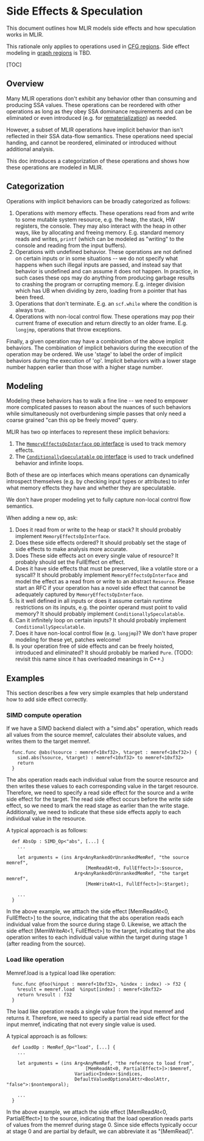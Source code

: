 # Side Effects & Speculation

This document outlines how MLIR models side effects and how speculation works in
MLIR.

This rationale only applies to operations used in
[CFG regions](../LangRef.md#control-flow-and-ssacfg-regions). Side effect
modeling in [graph regions](../LangRef.md#graph-regions) is TBD.

[TOC]

## Overview

Many MLIR operations don't exhibit any behavior other than consuming and
producing SSA values. These operations can be reordered with other operations as
long as they obey SSA dominance requirements and can be eliminated or even
introduced (e.g. for
[rematerialization](https://en.wikipedia.org/wiki/Rematerialization)) as needed.

However, a subset of MLIR operations have implicit behavior than isn't reflected
in their SSA data-flow semantics. These operations need special handing, and
cannot be reordered, eliminated or introduced without additional analysis.

This doc introduces a categorization of these operations and shows how these
operations are modeled in MLIR.

## Categorization

Operations with implicit behaviors can be broadly categorized as follows:

1. Operations with memory effects. These operations read from and write to some
   mutable system resource, e.g. the heap, the stack, HW registers, the console.
   They may also interact with the heap in other ways, like by allocating and
   freeing memory. E.g. standard memory reads and writes, `printf` (which can be
   modeled as "writing" to the console and reading from the input buffers).
1. Operations with undefined behavior. These operations are not defined on
   certain inputs or in some situations -- we do not specify what happens when
   such illegal inputs are passed, and instead say that behavior is undefined
   and can assume it does not happen. In practice, in such cases these ops may
   do anything from producing garbage results to crashing the program or
   corrupting memory. E.g. integer division which has UB when dividing by zero,
   loading from a pointer that has been freed.
1. Operations that don't terminate. E.g. an `scf.while` where the condition is
   always true.
1. Operations with non-local control flow. These operations may pop their
   current frame of execution and return directly to an older frame. E.g.
   `longjmp`, operations that throw exceptions.

Finally, a given operation may have a combination of the above implicit
behaviors. The combination of implicit behaviors during the execution of the
operation may be ordered. We use 'stage' to label the order of implicit
behaviors during the execution of 'op'. Implicit behaviors with a lower stage
number happen earlier than those with a higher stage number.

## Modeling

Modeling these behaviors has to walk a fine line -- we need to empower more
complicated passes to reason about the nuances of such behaviors while
simultaneously not overburdening simple passes that only need a coarse grained
"can this op be freely moved" query.

MLIR has two op interfaces to represent these implicit behaviors:

1. The
   [`MemoryEffectsOpInterface` op interface](https://github.com/llvm/llvm-project/blob/main/mlir/include/mlir/Interfaces/SideEffectInterfaces.td#L26)
   is used to track memory effects.
1. The
   [`ConditionallySpeculatable` op interface](https://github.com/llvm/llvm-project/blob/main/mlir/include/mlir/Interfaces/SideEffectInterfaces.td#L105)
   is used to track undefined behavior and infinite loops.

Both of these are op interfaces which means operations can dynamically
introspect themselves (e.g. by checking input types or attributes) to infer what
memory effects they have and whether they are speculatable.

We don't have proper modeling yet to fully capture non-local control flow
semantics.

When adding a new op, ask:

1. Does it read from or write to the heap or stack? It should probably implement
   `MemoryEffectsOpInterface`.
1. Does these side effects ordered? It should probably set the stage of
   side effects to make analysis more accurate.
1. Does These side effects act on every single value of resource? It probably
   should set the FullEffect on effect.
1. Does it have side effects that must be preserved, like a volatile store or a
   syscall? It should probably implement `MemoryEffectsOpInterface` and model
   the effect as a read from or write to an abstract `Resource`. Please start an
   RFC if your operation has a novel side effect that cannot be adequately
   captured by `MemoryEffectsOpInterface`.
1. Is it well defined in all inputs or does it assume certain runtime
   restrictions on its inputs, e.g. the pointer operand must point to valid
   memory? It should probably implement `ConditionallySpeculatable`.
1. Can it infinitely loop on certain inputs? It should probably implement
   `ConditionallySpeculatable`.
1. Does it have non-local control flow (e.g. `longjmp`)? We don't have proper
   modeling for these yet, patches welcome!
1. Is your operation free of side effects and can be freely hoisted, introduced
   and eliminated? It should probably be marked `Pure`. (TODO: revisit this name
   since it has overloaded meanings in C++.)

## Examples

This section describes a few very simple examples that help understand how to
add side effect correctly.

### SIMD compute operation

If we have a SIMD backend dialect with a "simd.abs" operation, which reads all
values from the source memref, calculates their absolute values, and writes them
to the target memref.

```mlir
  func.func @abs(%source : memref<10xf32>, %target : memref<10xf32>) {
    simd.abs(%source, %target) : memref<10xf32> to memref<10xf32>
    return
  }
```

The abs operation reads each individual value from the source resource and then
writes these values to each corresponding value in the target resource.
Therefore, we need to specify a read side effect for the source and a write side
effect for the target. The read side effect occurs before the write side effect,
so we need to mark the read stage as earlier than the write stage. Additionally,
we need to indicate that these side effects apply to each individual value in
the resource.

A typical approach is as follows:
``` mlir
  def AbsOp : SIMD_Op<"abs", [...] {
    ...

    let arguments = (ins Arg<AnyRankedOrUnrankedMemRef, "the source memref",
                             [MemReadAt<0, FullEffect>]>:$source,
                         Arg<AnyRankedOrUnrankedMemRef, "the target memref",
                             [MemWriteAt<1, FullEffect>]>:$target);

    ...
  }
```

In the above example, we atttach the side effect [MemReadAt<0, FullEffect>] to
the source, indicating that the abs operation reads each individual value from
the source during stage 0. Likewise, we attach the side effect
[MemWriteAt<1, FullEffect>] to the target, indicating that the abs operation
writes to each individual value within the target during stage 1 (after reading
from the source).

### Load like operation

Memref.load is a typical load like operation:
```mlir
  func.func @foo(%input : memref<10xf32>, %index : index) -> f32 {
    %result = memref.load  %input[index] : memref<10xf32>
    return %result : f32
  }
```

The load like operation reads a single value from the input memref and returns
it. Therefore, we need to specify a partial read side effect for the input
memref, indicating that not every single value is used.

A typical approach is as follows:
``` mlir
  def LoadOp : MemRef_Op<"load", [...] {
    ...

    let arguments = (ins Arg<AnyMemRef, "the reference to load from",
                             [MemReadAt<0, PartialEffect>]>:$memref,
                         Variadic<Index>:$indices,
                         DefaultValuedOptionalAttr<BoolAttr, "false">:$nontemporal);

    ...
  }
```

In the above example, we attach the side effect [MemReadAt<0, PartialEffect>] to
the source, indicating that the load operation reads parts of values from the
memref during stage 0. Since side effects typically occur at stage 0 and are
partial by default, we can abbreviate it as "[MemRead]".
